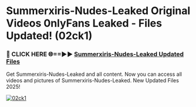 # Summerxiris-Nudes-Leaked Original Videos 0nlyFans Leaked - Files Updated! (02ck1)

<h3>🔴 CLICK HERE 🌐==►► <a href="https://tinyurl.com/4mcuefdz" rel="nofollow">Summerxiris-Nudes-Leaked Updated Files</a></h3>

Get Summerxiris-Nudes-Leaked and all content. Now you can access all videos and pictures of Summerxiris-Nudes-Leaked. New Updated Files 2025!

[![02ck1](https://i.imgur.com/StAQSOY.gif)](https://tinyurl.com/4mcuefdz)

